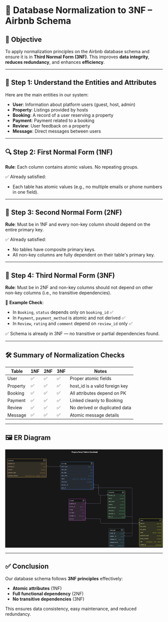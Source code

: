 # 📘 Database Normalization to 3NF – Airbnb Schema

## 🎯 Objective

To apply normalization principles on the Airbnb database schema and ensure it is in **Third Normal Form (3NF)**. This improves **data integrity**, **reduces redundancy**, and enhances **efficiency**.

---

## 🧩 Step 1: Understand the Entities and Attributes

Here are the main entities in our system:

- **User**: Information about platform users (guest, host, admin)
- **Property**: Listings provided by hosts
- **Booking**: A record of a user reserving a property
- **Payment**: Payment related to a booking
- **Review**: User feedback on a property
- **Message**: Direct messages between users

---

## 🔍 Step 2: First Normal Form (1NF)

**Rule**: Each column contains atomic values. No repeating groups.

✅ Already satisfied:
- Each table has atomic values (e.g., no multiple emails or phone numbers in one field).

---

## 🧮 Step 3: Second Normal Form (2NF)

**Rule**: Must be in 1NF and every non-key column should depend on the entire primary key.

✅ Already satisfied:
- No tables have composite primary keys.
- All non-key columns are fully dependent on their table's primary key.

---

## 🔗 Step 4: Third Normal Form (3NF)

**Rule**: Must be in 2NF and non-key columns should not depend on other non-key columns (i.e., no transitive dependencies).

🎯 **Example Check**:
- In `Booking`, `status` depends only on `booking_id` ✅
- In `Payment`, `payment_method` is atomic and not derived ✅
- In `Review`, `rating` and `comment` depend on `review_id` only ✅

✅ Schema is already in 3NF — no transitive or partial dependencies found.

---

## 🛠️ Summary of Normalization Checks

| Table    | 1NF | 2NF | 3NF | Notes                            |
|----------|-----|-----|-----|----------------------------------|
| User     | ✅  | ✅  | ✅  | Proper atomic fields             |
| Property | ✅  | ✅  | ✅  | host_id is a valid foreign key   |
| Booking  | ✅  | ✅  | ✅  | All attributes depend on PK      |
| Payment  | ✅  | ✅  | ✅  | Linked cleanly to Booking        |
| Review   | ✅  | ✅  | ✅  | No derived or duplicated data    |
| Message  | ✅  | ✅  | ✅  | Atomic message details           |

---

## 🖼️ ER Diagram

![ER Diagram](ERD/assets/images/airbnb-er-diagram.png)

---

## ✅ Conclusion

Our database schema follows **3NF principles** effectively:

- **Atomic attributes** (1NF)
- **Full functional dependency** (2NF)
- **No transitive dependencies** (3NF)

This ensures data consistency, easy maintenance, and reduced redundancy.
